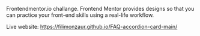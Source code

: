Frontendmentor.io challange. 
Frontend Mentor provides designs so that you can practice your front-end skills using a real-life workflow.

Live website: https://filimonzaur.github.io/FAQ-accordion-card-main/
